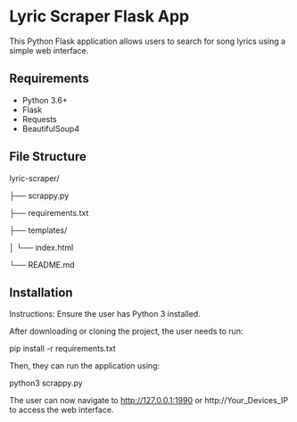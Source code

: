 # Lyric Scraper Flask App

This Python Flask application allows users to search for song lyrics using a simple web interface.

## Requirements

- Python 3.6+
- Flask
- Requests
- BeautifulSoup4

## File Structure
lyric-scraper/

├── scrappy.py

├── requirements.txt

├── templates/

│   └── index.html

└── README.md

## Installation 

Instructions:
Ensure the user has Python 3 installed.

After downloading or cloning the project, the user needs to run:

pip install -r requirements.txt

Then, they can run the application using:

python3 scrappy.py

The user can now navigate to http://127.0.0.1:1990 or http://Your_Devices_IP to access the web interface.
